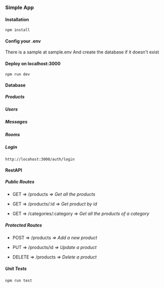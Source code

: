 ### Simple App

#### Installation

    npm install

#### Config your .env

There is a sample at sample.env
And create the database if it doesn't exist

#### Deploy on localhost:3000

    npm run dev

#### Database

##### Products

##### Users

##### Messages

##### Rooms

##### Login

    http://locahost:3000/auth/login

#### RestAPI

##### Public Routes

-   GET => /products _=> Get all the products_

-   GET => /products/:id _=> Get product by id_

-   GET => /categories/:category _=> Get all the products of a category_

##### Protected Routes

-   POST => /products _=> Add a new product_

-   PUT => /products/id _=> Update a product_

-   DELETE => /products _=> Delete a product_

##### Unit Tests

    npm run test